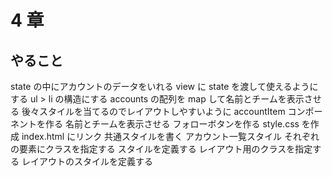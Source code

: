 # 4 章

## やること

state の中にアカウントのデータをいれる
view に state を渡して使えるようにする
ul > li の構造にする
accounts の配列を map して名前とチームを表示させる
後々スタイルを当てるのでレイアウトしやすいように
accountItem コンポーネントを作る
名前とチームを表示させる
フォローボタンを作る
style.css を作成
index.html にリンク
共通スタイルを書く
アカウント一覧スタイル
それぞれの要素にクラスを指定する
スタイルを定義する
レイアウト用のクラスを指定する
レイアウトのスタイルを定義する
